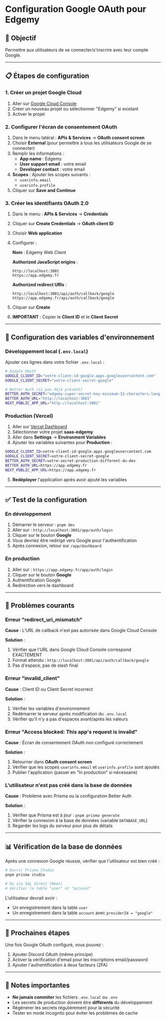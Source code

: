 # Configuration Google OAuth pour Edgemy

## 🎯 Objectif
Permettre aux utilisateurs de se connecter/s'inscrire avec leur compte Google.

---

## 📋 Étapes de configuration

### 1. Créer un projet Google Cloud

1. Aller sur [Google Cloud Console](https://console.cloud.google.com/)
2. Créer un nouveau projet ou sélectionner "Edgemy" si existant
3. Activer le projet

### 2. Configurer l'écran de consentement OAuth

1. Dans le menu latéral : **APIs & Services** → **OAuth consent screen**
2. Choisir **External** (pour permettre à tous les utilisateurs Google de se connecter)
3. Remplir les informations :
   - **App name** : Edgemy
   - **User support email** : votre email
   - **Developer contact** : votre email
4. **Scopes** : Ajouter les scopes suivants :
   - `userinfo.email`
   - `userinfo.profile`
5. Cliquer sur **Save and Continue**

### 3. Créer les identifiants OAuth 2.0

1. Dans le menu : **APIs & Services** → **Credentials**
2. Cliquer sur **Create Credentials** → **OAuth client ID**
3. Choisir **Web application**
4. Configurer :

   **Nom** : Edgemy Web Client

   **Authorized JavaScript origins** :
   ```
   http://localhost:3001
   https://app.edgemy.fr
   ```

   **Authorized redirect URIs** :
   ```
   http://localhost:3001/api/auth/callback/google
   https://app.edgemy.fr/api/auth/callback/google
   ```

5. Cliquer sur **Create**
6. **IMPORTANT** : Copier le **Client ID** et le **Client Secret**

---

## 🔐 Configuration des variables d'environnement

### Développement local (`.env.local`)

Ajouter ces lignes dans votre fichier `.env.local` :

```bash
# Google OAuth
GOOGLE_CLIENT_ID="votre-client-id-google.apps.googleusercontent.com"
GOOGLE_CLIENT_SECRET="votre-client-secret-google"

# Better Auth (si pas déjà présent)
BETTER_AUTH_SECRET="edgemy-super-secret-key-minimum-32-characters-long-for-security"
BETTER_AUTH_URL="http://localhost:3001"
NEXT_PUBLIC_APP_URL="http://localhost:3001"
```

### Production (Vercel)

1. Aller sur [Vercel Dashboard](https://vercel.com/dashboard)
2. Sélectionner votre projet **saas-edgemy**
3. Aller dans **Settings** → **Environment Variables**
4. Ajouter les variables suivantes pour **Production** :

```bash
GOOGLE_CLIENT_ID=votre-client-id-google.apps.googleusercontent.com
GOOGLE_CLIENT_SECRET=votre-client-secret-google
BETTER_AUTH_SECRET=votre-secret-production-different-du-dev
BETTER_AUTH_URL=https://app.edgemy.fr
NEXT_PUBLIC_APP_URL=https://app.edgemy.fr
```

5. **Redéployer** l'application après avoir ajouté les variables

---

## ✅ Test de la configuration

### En développement

1. Démarrer le serveur : `pnpm dev`
2. Aller sur : `http://localhost:3001/app/auth/login`
3. Cliquer sur le bouton **Google**
4. Vous devriez être redirigé vers Google pour l'authentification
5. Après connexion, retour sur `/app/dashboard`

### En production

1. Aller sur : `https://app.edgemy.fr/app/auth/login`
2. Cliquer sur le bouton **Google**
3. Authentification Google
4. Redirection vers le dashboard

---

## 🐛 Problèmes courants

### Erreur "redirect_uri_mismatch"

**Cause** : L'URL de callback n'est pas autorisée dans Google Cloud Console

**Solution** :
1. Vérifier que l'URL dans Google Cloud Console correspond EXACTEMENT
2. Format attendu : `http://localhost:3001/api/auth/callback/google`
3. Pas d'espace, pas de slash final

### Erreur "invalid_client"

**Cause** : Client ID ou Client Secret incorrect

**Solution** :
1. Vérifier les variables d'environnement
2. Redémarrer le serveur après modification du `.env.local`
3. Vérifier qu'il n'y a pas d'espaces avant/après les valeurs

### Erreur "Access blocked: This app's request is invalid"

**Cause** : Écran de consentement OAuth non configuré correctement

**Solution** :
1. Retourner dans **OAuth consent screen**
2. Vérifier que les scopes `userinfo.email` et `userinfo.profile` sont ajoutés
3. Publier l'application (passer en "In production" si nécessaire)

### L'utilisateur n'est pas créé dans la base de données

**Cause** : Problème avec Prisma ou la configuration Better Auth

**Solution** :
1. Vérifier que Prisma est à jour : `pnpm prisma generate`
2. Vérifier la connexion à la base de données (variable `DATABASE_URL`)
3. Regarder les logs du serveur pour plus de détails

---

## 📊 Vérification de la base de données

Après une connexion Google réussie, vérifier que l'utilisateur est bien créé :

```bash
# Ouvrir Prisma Studio
pnpm prisma studio

# Ou via SQL direct (Neon)
# Vérifier la table "user" et "account"
```

L'utilisateur devrait avoir :
- Un enregistrement dans la table `user`
- Un enregistrement dans la table `account` avec `providerId = "google"`

---

## 🚀 Prochaines étapes

Une fois Google OAuth configuré, vous pouvez :
1. Ajouter Discord OAuth (même principe)
2. Activer la vérification d'email pour les inscriptions email/password
3. Ajouter l'authentification à deux facteurs (2FA)

---

## 📝 Notes importantes

- **Ne jamais commiter** les fichiers `.env.local` ou `.env`
- Les secrets de production doivent être **différents** du développement
- Régénérer les secrets régulièrement pour la sécurité
- Tester en mode incognito pour éviter les problèmes de cache
